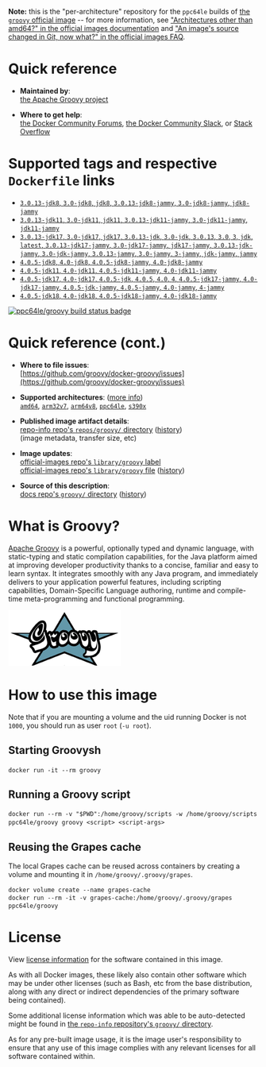 <!--

********************************************************************************

WARNING:

    DO NOT EDIT "groovy/README.md"

    IT IS AUTO-GENERATED

    (from the other files in "groovy/" combined with a set of templates)

********************************************************************************

-->

**Note:** this is the "per-architecture" repository for the `ppc64le` builds of [the `groovy` official image](https://hub.docker.com/_/groovy) -- for more information, see ["Architectures other than amd64?" in the official images documentation](https://github.com/docker-library/official-images#architectures-other-than-amd64) and ["An image's source changed in Git, now what?" in the official images FAQ](https://github.com/docker-library/faq#an-images-source-changed-in-git-now-what).

# Quick reference

-	**Maintained by**:  
	[the Apache Groovy project](https://github.com/groovy/docker-groovy)

-	**Where to get help**:  
	[the Docker Community Forums](https://forums.docker.com/), [the Docker Community Slack](https://dockr.ly/slack), or [Stack Overflow](https://stackoverflow.com/search?tab=newest&q=docker)

# Supported tags and respective `Dockerfile` links

-	[`3.0.13-jdk8`, `3.0-jdk8`, `jdk8`, `3.0.13-jdk8-jammy`, `3.0-jdk8-jammy`, `jdk8-jammy`](https://github.com/groovy/docker-groovy/blob/e80bf014fa5b6f2d0a884be297b77748cbb7ef40/jdk8/Dockerfile)
-	[`3.0.13-jdk11`, `3.0-jdk11`, `jdk11`, `3.0.13-jdk11-jammy`, `3.0-jdk11-jammy`, `jdk11-jammy`](https://github.com/groovy/docker-groovy/blob/e80bf014fa5b6f2d0a884be297b77748cbb7ef40/jdk11/Dockerfile)
-	[`3.0.13-jdk17`, `3.0-jdk17`, `jdk17`, `3.0.13-jdk`, `3.0-jdk`, `3.0.13`, `3.0`, `3`, `jdk`, `latest`, `3.0.13-jdk17-jammy`, `3.0-jdk17-jammy`, `jdk17-jammy`, `3.0.13-jdk-jammy`, `3.0-jdk-jammy`, `3.0.13-jammy`, `3.0-jammy`, `3-jammy`, `jdk-jammy`, `jammy`](https://github.com/groovy/docker-groovy/blob/e80bf014fa5b6f2d0a884be297b77748cbb7ef40/jdk17/Dockerfile)
-	[`4.0.5-jdk8`, `4.0-jdk8`, `4.0.5-jdk8-jammy`, `4.0-jdk8-jammy`](https://github.com/groovy/docker-groovy/blob/9025ff4c176f6f2838c882aeccd1f9152dc4111e/jdk8/Dockerfile)
-	[`4.0.5-jdk11`, `4.0-jdk11`, `4.0.5-jdk11-jammy`, `4.0-jdk11-jammy`](https://github.com/groovy/docker-groovy/blob/9025ff4c176f6f2838c882aeccd1f9152dc4111e/jdk11/Dockerfile)
-	[`4.0.5-jdk17`, `4.0-jdk17`, `4.0.5-jdk`, `4.0.5`, `4.0`, `4`, `4.0.5-jdk17-jammy`, `4.0-jdk17-jammy`, `4.0.5-jdk-jammy`, `4.0.5-jammy`, `4.0-jammy`, `4-jammy`](https://github.com/groovy/docker-groovy/blob/9025ff4c176f6f2838c882aeccd1f9152dc4111e/jdk17/Dockerfile)
-	[`4.0.5-jdk18`, `4.0-jdk18`, `4.0.5-jdk18-jammy`, `4.0-jdk18-jammy`](https://github.com/groovy/docker-groovy/blob/9025ff4c176f6f2838c882aeccd1f9152dc4111e/jdk18/Dockerfile)

[![ppc64le/groovy build status badge](https://img.shields.io/jenkins/s/https/doi-janky.infosiftr.net/job/multiarch/job/ppc64le/job/groovy.svg?label=ppc64le/groovy%20%20build%20job)](https://doi-janky.infosiftr.net/job/multiarch/job/ppc64le/job/groovy/)

# Quick reference (cont.)

-	**Where to file issues**:  
	[https://github.com/groovy/docker-groovy/issues](https://github.com/groovy/docker-groovy/issues)

-	**Supported architectures**: ([more info](https://github.com/docker-library/official-images#architectures-other-than-amd64))  
	[`amd64`](https://hub.docker.com/r/amd64/groovy/), [`arm32v7`](https://hub.docker.com/r/arm32v7/groovy/), [`arm64v8`](https://hub.docker.com/r/arm64v8/groovy/), [`ppc64le`](https://hub.docker.com/r/ppc64le/groovy/), [`s390x`](https://hub.docker.com/r/s390x/groovy/)

-	**Published image artifact details**:  
	[repo-info repo's `repos/groovy/` directory](https://github.com/docker-library/repo-info/blob/master/repos/groovy) ([history](https://github.com/docker-library/repo-info/commits/master/repos/groovy))  
	(image metadata, transfer size, etc)

-	**Image updates**:  
	[official-images repo's `library/groovy` label](https://github.com/docker-library/official-images/issues?q=label%3Alibrary%2Fgroovy)  
	[official-images repo's `library/groovy` file](https://github.com/docker-library/official-images/blob/master/library/groovy) ([history](https://github.com/docker-library/official-images/commits/master/library/groovy))

-	**Source of this description**:  
	[docs repo's `groovy/` directory](https://github.com/docker-library/docs/tree/master/groovy) ([history](https://github.com/docker-library/docs/commits/master/groovy))

# What is Groovy?

[Apache Groovy](http://groovy-lang.org/) is a powerful, optionally typed and dynamic language, with static-typing and static compilation capabilities, for the Java platform aimed at improving developer productivity thanks to a concise, familiar and easy to learn syntax. It integrates smoothly with any Java program, and immediately delivers to your application powerful features, including scripting capabilities, Domain-Specific Language authoring, runtime and compile-time meta-programming and functional programming.

![logo](https://raw.githubusercontent.com/docker-library/docs/bb5fc730ed18c45d86425f9fa4265d50cb795ec8/groovy/logo.png)

# How to use this image

Note that if you are mounting a volume and the uid running Docker is not `1000`, you should run as user `root` (`-u root`).

## Starting Groovysh

`docker run -it --rm groovy`

## Running a Groovy script

`docker run --rm -v "$PWD":/home/groovy/scripts -w /home/groovy/scripts ppc64le/groovy groovy <script> <script-args>`

## Reusing the Grapes cache

The local Grapes cache can be reused across containers by creating a volume and mounting it in `/home/groovy/.groovy/grapes`.

```console
docker volume create --name grapes-cache
docker run --rm -it -v grapes-cache:/home/groovy/.groovy/grapes ppc64le/groovy
```

# License

View [license information](http://www.apache.org/licenses/LICENSE-2.0.html) for the software contained in this image.

As with all Docker images, these likely also contain other software which may be under other licenses (such as Bash, etc from the base distribution, along with any direct or indirect dependencies of the primary software being contained).

Some additional license information which was able to be auto-detected might be found in [the `repo-info` repository's `groovy/` directory](https://github.com/docker-library/repo-info/tree/master/repos/groovy).

As for any pre-built image usage, it is the image user's responsibility to ensure that any use of this image complies with any relevant licenses for all software contained within.

